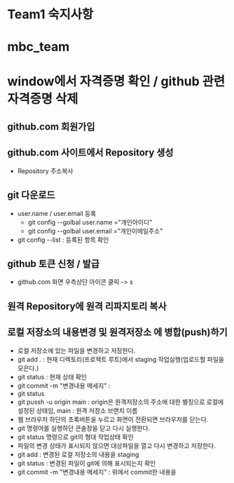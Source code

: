 # Team1 숙지사항

# mbc_team
# window에서 자격증명 확인 / github 관련 자격증명 삭제
## github.com 회원가입
## github.com 사이트에서 Repository 생성
* Repository 주소복사
## git 다운로드
  * user.name / user.email 등록
    + git config --golbal user.name ="개인아이디"
    + git config --golbal user.email ="개인이메일주소"
  * git config --list : 등록된 항목 확인
## github 토큰 신청 / 발급
 + github.com  화면 우측상단 아이콘 클릭 -> s


## 원격 Repository에 원격 리파지토리 복사


## 로컬 저장소의 내용변경 및 원격저장소 에 병합(push)하기
* 로컬 저장소에 있는 파일을 변경하고 저장한다.
* git add . : 현재 디렉토리(프로젝트 루트)에서 staging 작업실행(업로드할 파일을 모은다.)
* git status : 현재 상태 확인
* git commit -m "변경내용 메세지" :
* git status
* git pussh -u origin main : origin은 원격저장소의 주소에 대한 별칭으로 로컬에 설정된 상태임, main : 원격 저장소 브랜치 이름
* 웹 브라우저 하단의 초록버튼을 누르고 화면이 전환되면 브라우저를 닫는다.
* git 명령어를 실행하던 콘솔창을 닫고  다시 실행한다.
* git status 명령으로 git의 형대 작업상태 확인
* 파일의 변경 상태가 표시되지 않으면 대상파일을 열고 다시 변경하고 저장한다.
* git add : 변경된 로컬 저장소의 내용을 staging
* git status : 변경된 파일이 git에 의해 표시되는지 확인
* git commit -m "변경내용 메세지" : 위에서 commit한 내용을 
   
